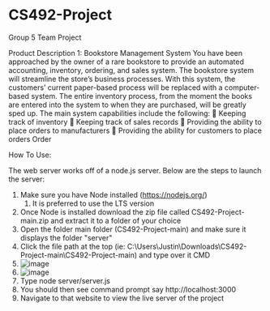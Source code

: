 # CS492-Project
Group 5 Team Project

Product Description 1: Bookstore Management System 
You have been approached by the owner of a rare bookstore to provide an automated accounting, inventory, ordering, and sales system. The bookstore system will streamline the store’s business processes. With this system, the customers’ current paper-based process will be replaced with a computer-based system. The entire inventory process, from the moment the books are entered into the system to when they are purchased, will be greatly sped up. The main system capabilities include the following: 
 Keeping track of inventory 
 Keeping track of sales records 
 Providing the ability to place orders to manufacturers 
 Providing the ability for customers to place orders Order


How To Use:

The web server works off of a node.js server. Below are the steps to launch the server:
1. Make sure you have Node installed (https://nodejs.org/)
   1. It is preferred to use the LTS version
2. Once Node is installed download the zip file called CS492-Project-main.zip and extract it to a folder of your choice
3. Open the folder main folder (CS492-Project-main) and make sure it displays the folder "server"
4. Click the file path at the top (ie: C:\Users\Justin\Downloads\CS492-Project-main\CS492-Project-main) and type over it CMD
  1. ![image](https://github.com/Meghan0204/CS492-Project/assets/164669879/56adc498-e85a-4497-9e74-73c1f445c42e)
  2. ![image](https://github.com/Meghan0204/CS492-Project/assets/164669879/9561c6c2-e855-4439-a6d6-050b3c19f615)
5. Type node server/server.js
6. You should then see command prompt say http://localhost:3000
7. Navigate to that website to view the live server of the project 

